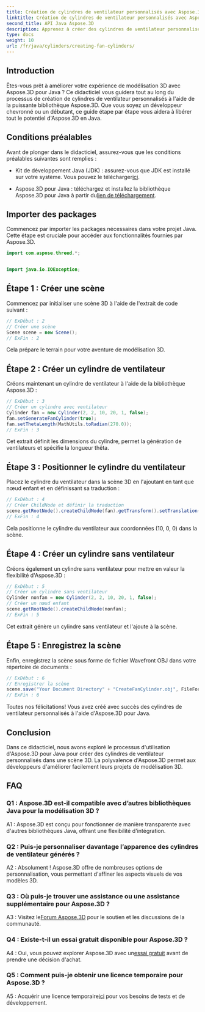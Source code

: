 ```yaml
---
title: Création de cylindres de ventilateur personnalisés avec Aspose.3D pour Java
linktitle: Création de cylindres de ventilateur personnalisés avec Aspose.3D pour Java
second_title: API Java Aspose.3D
description: Apprenez à créer des cylindres de ventilateur personnalisés en Java avec Aspose.3D. Améliorez votre jeu de modélisation 3D sans effort.
type: docs
weight: 10
url: /fr/java/cylinders/creating-fan-cylinders/
---
```

## Introduction

Êtes-vous prêt à améliorer votre expérience de modélisation 3D avec Aspose.3D pour Java ? Ce didacticiel vous guidera tout au long du processus de création de cylindres de ventilateur personnalisés à l'aide de la puissante bibliothèque Aspose.3D. Que vous soyez un développeur chevronné ou un débutant, ce guide étape par étape vous aidera à libérer tout le potentiel d'Aspose.3D en Java.

## Conditions préalables

Avant de plonger dans le didacticiel, assurez-vous que les conditions préalables suivantes sont remplies :

-  Kit de développement Java (JDK) : assurez-vous que JDK est installé sur votre système. Vous pouvez le télécharger[ici](https://www.oracle.com/java/technologies/javase-downloads.html).

-  Aspose.3D pour Java : téléchargez et installez la bibliothèque Aspose.3D pour Java à partir du[lien de téléchargement](https://releases.aspose.com/3d/java/).

## Importer des packages

Commencez par importer les packages nécessaires dans votre projet Java. Cette étape est cruciale pour accéder aux fonctionnalités fournies par Aspose.3D.

```java
import com.aspose.threed.*;


import java.io.IOException;
```

## Étape 1 : Créer une scène

Commencez par initialiser une scène 3D à l'aide de l'extrait de code suivant :

```java
// ExDébut : 2
// Créer une scène
Scene scene = new Scene();
// ExFin : 2
```

Cela prépare le terrain pour votre aventure de modélisation 3D.

## Étape 2 : Créer un cylindre de ventilateur

Créons maintenant un cylindre de ventilateur à l'aide de la bibliothèque Aspose.3D :

```java
// ExDébut : 3
// Créer un cylindre avec ventilateur
Cylinder fan = new Cylinder(2, 2, 10, 20, 1, false);
fan.setGenerateFanCylinder(true);
fan.setThetaLength(MathUtils.toRadian(270.0));
// ExFin : 3
```

Cet extrait définit les dimensions du cylindre, permet la génération de ventilateurs et spécifie la longueur thêta.

## Étape 3 : Positionner le cylindre du ventilateur

Placez le cylindre du ventilateur dans la scène 3D en l'ajoutant en tant que nœud enfant et en définissant sa traduction :

```java
// ExDébut : 4
// Créer ChildNode et définir la traduction
scene.getRootNode().createChildNode(fan).getTransform().setTranslation(10, 0, 0);
// ExFin : 4
```

Cela positionne le cylindre du ventilateur aux coordonnées (10, 0, 0) dans la scène.

## Étape 4 : Créer un cylindre sans ventilateur

Créons également un cylindre sans ventilateur pour mettre en valeur la flexibilité d'Aspose.3D :

```java
// ExDébut : 5
// Créer un cylindre sans ventilateur
Cylinder nonfan = new Cylinder(2, 2, 10, 20, 1, false);
// Créer un nœud enfant
scene.getRootNode().createChildNode(nonfan);
// ExFin : 5
```

Cet extrait génère un cylindre sans ventilateur et l'ajoute à la scène.

## Étape 5 : Enregistrez la scène

Enfin, enregistrez la scène sous forme de fichier Wavefront OBJ dans votre répertoire de documents :

```java
// ExDébut : 6
// Enregistrer la scène
scene.save("Your Document Directory" + "CreateFanCylinder.obj", FileFormat.WAVEFRONTOBJ);
// ExFin : 6
```

Toutes nos félicitations! Vous avez créé avec succès des cylindres de ventilateur personnalisés à l'aide d'Aspose.3D pour Java.

## Conclusion

Dans ce didacticiel, nous avons exploré le processus d'utilisation d'Aspose.3D pour Java pour créer des cylindres de ventilateur personnalisés dans une scène 3D. La polyvalence d'Aspose.3D permet aux développeurs d'améliorer facilement leurs projets de modélisation 3D.

## FAQ

### Q1 : Aspose.3D est-il compatible avec d’autres bibliothèques Java pour la modélisation 3D ?

A1 : Aspose.3D est conçu pour fonctionner de manière transparente avec d'autres bibliothèques Java, offrant une flexibilité d'intégration.

### Q2 : Puis-je personnaliser davantage l’apparence des cylindres de ventilateur générés ?

A2 : Absolument ! Aspose.3D offre de nombreuses options de personnalisation, vous permettant d'affiner les aspects visuels de vos modèles 3D.

### Q3 : Où puis-je trouver une assistance ou une assistance supplémentaire pour Aspose.3D ?

 A3 : Visitez le[Forum Aspose.3D](https://forum.aspose.com/c/3d/18) pour le soutien et les discussions de la communauté.

### Q4 : Existe-t-il un essai gratuit disponible pour Aspose.3D ?

 A4 : Oui, vous pouvez explorer Aspose.3D avec un[essai gratuit](https://releases.aspose.com/) avant de prendre une décision d'achat.

### Q5 : Comment puis-je obtenir une licence temporaire pour Aspose.3D ?

 A5 : Acquérir une licence temporaire[ici](https://purchase.aspose.com/temporary-license/) pour vos besoins de tests et de développement.
